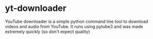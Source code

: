 # yt-downloader
YouTube downloader is a simple python command line tool to download videos and audio from YouTube. It runs using pytube3 and was made extremely quickly (so don't expect quality)
